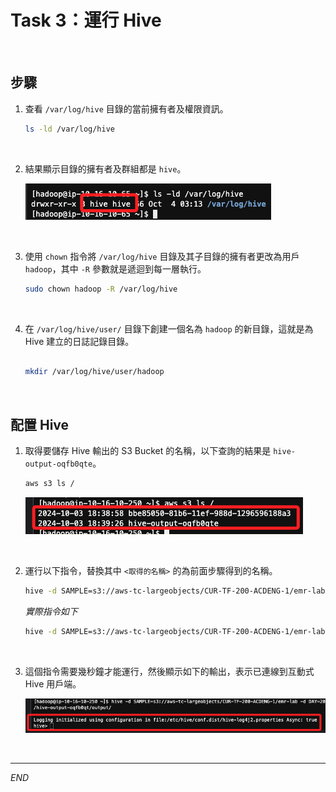# Task 3：運行 Hive

<br>

## 步驟

1. 查看 `/var/log/hive` 目錄的當前擁有者及權限資訊。

    ```bash
    ls -ld /var/log/hive
    ```

<br>

2. 結果顯示目錄的擁有者及群組都是 `hive`。

    ![](images/img_43.png)

<br>

3. 使用 `chown` 指令將 `/var/log/hive` 目錄及其子目錄的擁有者更改為用戶 `hadoop`，其中 `-R` 參數就是遞迴到每一層執行。

    ```bash
    sudo chown hadoop -R /var/log/hive
    ```

<br>

4. 在 `/var/log/hive/user/` 目錄下創建一個名為 `hadoop` 的新目錄，這就是為 Hive 建立的日誌記錄目錄。

    ```bash
    
    mkdir /var/log/hive/user/hadoop
    ```

<br>

## 配置 Hive

1. 取得要儲存 Hive 輸出的 S3 Bucket 的名稱，以下查詢的結果是 `hive-output-oqfb0qte`。

    ```bash
    aws s3 ls /
    ```

    ![](images/img_40.png)

<br>

2. 運行以下指令，替換其中 `<取得的名稱>` 的為前面步驟得到的名稱。

    ```bash
    hive -d SAMPLE=s3://aws-tc-largeobjects/CUR-TF-200-ACDENG-1/emr-lab -d DAY=2009-04-13 -d HOUR=08 -d NEXT_DAY=2009-04-13 -d NEXT_HOUR=09 -d OUTPUT=s3://<取得的名稱>/output/
    ```

    _實際指令如下_

    ```bash
    hive -d SAMPLE=s3://aws-tc-largeobjects/CUR-TF-200-ACDENG-1/emr-lab -d DAY=2009-04-13 -d HOUR=08 -d NEXT_DAY=2009-04-13 -d NEXT_HOUR=09 -d OUTPUT=s3://hive-output-oqfb0qt/output/
    ```

<br>

3. 這個指令需要幾秒鐘才能運行，然後顯示如下的輸出，表示已連線到互動式 Hive 用戶端。

    ![](images/img_41.png)

<br>

___

_END_
